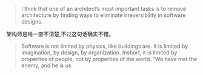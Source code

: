 > I think that one of an architect’s most important tasks is to remove architecture  by  finding  ways  to  eliminate irreversibility in software designs.

架构师是啥一直不清楚,不过这句话确实不错。


> Software is not limited by physics, like buildings are. It is limited by imagination, by design, by organization.
> Inshort, it is limited by properties of people, not by properties of the world. “We have met the enemy, and he is us